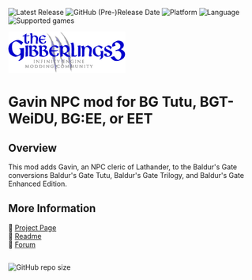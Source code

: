 ![Latest Release](https://img.shields.io/github/v/release/Gibberlings3/Gavin_BG?include_prereleases&color=blue) 
![GitHub (Pre-)Release Date](https://img.shields.io/github/release-date-pre/Gibberlings3/Gavin_BG?color=gold)
![Platform](https://img.shields.io/static/v1?label=platform&message=windows%20%7C%20macOS%20%7C%20linux%20%7C%20Project%20Infinity&color=informational)
![Language](https://img.shields.io/static/v1?label=language&message=English%20%7C%20French%20%7C%20German%20%7C%20Russian&color=limegreen)
![Supported games](https://img.shields.io/static/v1?label=supported%20games&message=BGT%20%7C%20BGEE%20%7C%20EET%20%7C%20Tutu&color=dodgerblue)

![The G3 Logo](https://raw.githubusercontent.com/Gibberlings3/.github/master/profile/g3_neutral.png)

# Gavin NPC mod for BG Tutu, BGT-WeiDU, BG:EE, or EET

## Overview

This mod adds Gavin, an NPC cleric of Lathander, to the Baldur's Gate conversions Baldur's Gate Tutu, Baldur's Gate Trilogy, and Baldur's Gate Enhanced Edition.

## More Information

:page_facing_up: [Project Page](https://www.gibberlings3.net/mods/npcs/gavin/)  
:page_facing_up: [Readme](https://gibberlings3.github.io/Documentation/readmes/readme-gavin.html)  
:page_facing_up: [Forum](https://www.gibberlings3.net/forums/forum/128-gavin/) 

## 

![GitHub repo size](https://img.shields.io/github/repo-size/Gibberlings3/Gavin_BG?style=plastic&label=repo%20size)